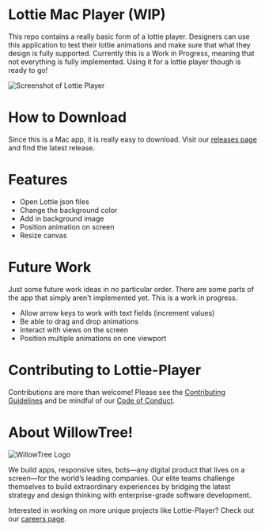# Lottie Mac Player (WIP)
This repo contains a really basic form of a lottie player. Designers can use this application to test their lottie animations and make sure that what they design is fully supported. Currently this is a Work in Progress, meaning that not everything is fully implemented. Using it for a lottie player though is ready to go!

![Screenshot of Lottie Player](https://github.com/willowtreeapps/lottie-player/raw/master/imgs/screenshot.png)

# How to Download
Since this is a Mac app, it is really easy to download. Visit our [releases page](https://github.com/willowtreeapps/lottie-player/releases) and find the latest release. 

# Features
- Open Lottie json files
- Change the background color
- Add in background image
- Position animation on screen
- Resize canvas

# Future Work
Just some future work ideas in no particular order. There are some parts of the app that simply aren't implemented yet. This is a work in progress.

- Allow arrow keys to work with text fields (increment values)
- Be able to drag and drop animations
- Interact with views on the screen
- Position multiple animations on one viewport

# Contributing to Lottie-Player
Contributions are more than welcome! Please see the [Contributing Guidelines](https://github.com/willowtreeapps/lottie-player/blob/master/Contributing.md) and be mindful of our [Code of Conduct](https://github.com/willowtreeapps/lottie-player/blob/master/code-of-conduct.md).

# About WillowTree!
![WillowTree Logo](https://github.com/willowtreeapps/lottie-player/raw/master/imgs/willowtree_logo.png)

We build apps, responsive sites, bots—any digital product that lives on a screen—for the world’s leading companies. Our elite teams challenge themselves to build extraordinary experiences by bridging the latest strategy and design thinking with enterprise-grade software development.

Interested in working on more unique projects like Lottie-Player? Check out our [careers page](http://willowtreeapps.com/careers?utm_campaign=spruce-gh).